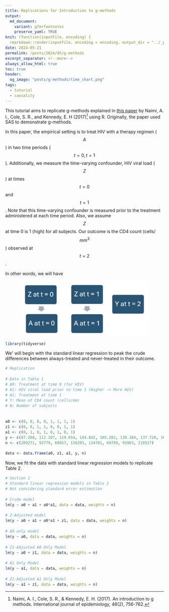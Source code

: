 ```yaml
---
title: Replications for Introduction to g-methods
output:
  md_document:
    variant: gfm+footnotes
    preserve_yaml: TRUE
knit: (function(inputFile, encoding) {
  rmarkdown::render(inputFile, encoding = encoding, output_dir = "../_posts") })
date: 2024-05-21
permalink: /posts/2024/05/g-methods
excerpt_separator: <!--more-->
always_allow_html: true
toc: true
header:
  og_image: "posts/g-methods/time_chart.png"
tags:
  - tutorial
  - causality
---
```


This tutorial aims to replicate g-methods explained in [this paper](https://www.ncbi.nlm.nih.gov/pmc/articles/PMC6074945/) by Naimi, A. I., Cole, S. R., and Kennedy, E. H (2017)[^1] using R. Originally, the paper used SAS to demonstrate g-methods.

<!--more-->

In this paper, the empirical setting is to treat HIV with a therapy regimen ($$A$$) in two time periods ($$t = 0, t = 1$$). Additionally, we measure the time-varying confounder, HIV viral load ($$Z$$) at times $$t = 0$$ and $$t = 1$$. Note that this time-varying confounder is measured prior to the treatment administered at each time period. Also, we assume $$Z$$ at time 0 is 1 (high) for all subjects. Our outcome is the CD4 count (cells/$$mm^3$$) observed at $$t = 2$$.

In other words, we will have 

<img src="/images/posts/g-methods/time_chart.png" style="display: block; margin: auto; width: 80%;" />


``` r
library(tidyverse)
```

We' will begin with the standard linear regression to peak the crude differences between always-treated and never-treated in their outcome. 

```r
# Replication

# Data in Table 1 
# A0: Treatment at time 0 (for HIV)
# A1: HIV viral load prior to time 1 (Higher -> More HIV)
# A1: Treatment at time 1
# Y: Mean of CD4 count (cells/mm)
# N: Number of subjects 


a0 <- c(0, 0, 0, 0, 1, 1, 1, 1)
z1 <- c(0, 0, 1, 1, 0, 0, 1, 1)
a1 <- c(0, 1, 0, 1, 0, 1, 0, 1)
y <- c(87.288, 112.107, 119.654, 144.842, 105.282, 130.184, 137.720, 162.832)
n <- c(209271, 93779, 60657, 136293, 134781, 60789, 93903, 210527)

data <- data.frame(a0, z1, a1, y, n)
```

Now, we fit the data with standard linear regression models to replicate Table 2. 

```r
# Section 1
# Standard linear regression models in Table 2 
# Not considering standard error estimation 

# Crude model 
lm(y ~ a0 + a1 + a0*a1, data = data, weights = n)

# Z-Adjusted model 
lm(y ~ a0 + a1 + a0*a1 + z1, data = data, weights = n)

# A0 only model 
lm(y ~ a0, data = data, weights = n)

# Z1-Adjusted A0 Only Model
lm(y ~ a0 + z1, data = data, weights = n)

# A1 Only Model
lm(y ~ a1, data = data, weights = n)

# Z1-Adjusted A1 Only Model
lm(y ~ a1 + z1, data = data, weights = n)
```

[^1]: Naimi, A. I., Cole, S. R., & Kennedy, E. H. (2017). An introduction to g methods. International journal of epidemiology, 46(2), 756-762.


